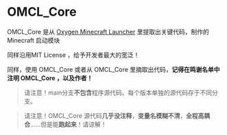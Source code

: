 # OMCL_Core
OMCL_Core 是从 [Oxygen Minecraft Launcher](https://github.com/Hill23333/OxygenMinecraftLauncher "Oxygen Minecraft Launcher") 里提取出关键代码，制作的 Minecraft 启动模块

同样沿用MIT License ，给予开发者最大的宽泛！

同样，使用 OMCL_Core 或者从 OMCL_Core 里摘取出代码，**记得在鸣谢名单中注明 OMCL_Core ，以及作者！**

>请注意！main分支**不包含**程序源代码。每个版本单独的源代码存于不同分支。

>请注意！OMCL_Core 源代码**几乎没注释**，**变量名模糊不清**，**全程高耦合**……但是能**跑起来**！请谅解！
